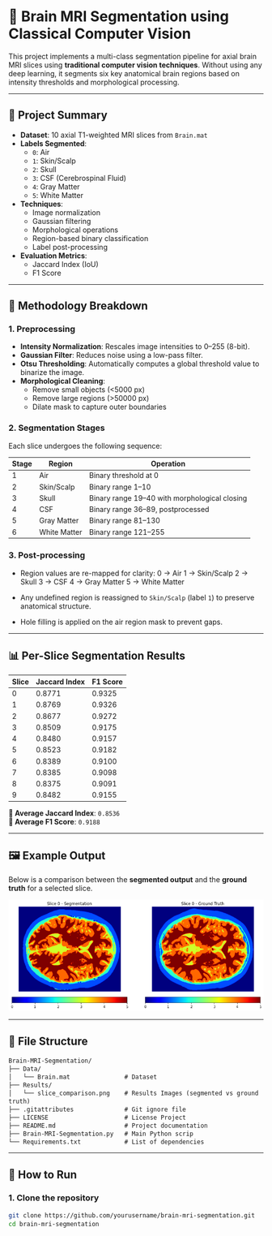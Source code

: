 # 🧠 Brain MRI Segmentation using Classical Computer Vision

This project implements a multi-class segmentation pipeline for axial brain MRI slices using **traditional computer vision techniques**. Without using any deep learning, it segments six key anatomical brain regions based on intensity thresholds and morphological processing.

---

## 📌 Project Summary

- **Dataset**: 10 axial T1-weighted MRI slices from `Brain.mat`
- **Labels Segmented**:
  - `0`: Air  
  - `1`: Skin/Scalp  
  - `2`: Skull  
  - `3`: CSF (Cerebrospinal Fluid)  
  - `4`: Gray Matter  
  - `5`: White Matter  
- **Techniques**:
  - Image normalization
  - Gaussian filtering
  - Morphological operations
  - Region-based binary classification
  - Label post-processing
- **Evaluation Metrics**:
  - Jaccard Index (IoU)
  - F1 Score

---

## 🧪 Methodology Breakdown

### 1. Preprocessing
- **Intensity Normalization**: Rescales image intensities to 0–255 (8-bit).
- **Gaussian Filter**: Reduces noise using a low-pass filter.
- **Otsu Thresholding**: Automatically computes a global threshold value to binarize the image.
- **Morphological Cleaning**:
  - Remove small objects (<5000 px)
  - Remove large regions (>50000 px)
  - Dilate mask to capture outer boundaries

### 2. Segmentation Stages
Each slice undergoes the following sequence:

| Stage | Region             | Operation |
|-------|--------------------|-----------|
| 1     | Air                | Binary threshold at 0 |
| 2     | Skin/Scalp         | Binary range 1–10 |
| 3     | Skull              | Binary range 19–40 with morphological closing |
| 4     | CSF                | Binary range 36–89, postprocessed |
| 5     | Gray Matter        | Binary range 81–130 |
| 6     | White Matter       | Binary range 121–255 |

### 3. Post-processing
- Region values are re-mapped for clarity:
0 → Air 1 → Skin/Scalp 2 → Skull 3 → CSF 4 → Gray Matter 5 → White Matter

- Any undefined region is reassigned to `Skin/Scalp` (label `1`) to preserve anatomical structure.
- Hole filling is applied on the air region mask to prevent gaps.

---

## 📊 Per-Slice Segmentation Results

| Slice | Jaccard Index | F1 Score |
|-------|---------------|----------|
| 0     | 0.8771        | 0.9325   |
| 1     | 0.8769        | 0.9326   |
| 2     | 0.8677        | 0.9272   |
| 3     | 0.8509        | 0.9175   |
| 4     | 0.8480        | 0.9157   |
| 5     | 0.8523        | 0.9182   |
| 6     | 0.8389        | 0.9100   |
| 7     | 0.8385        | 0.9098   |
| 8     | 0.8375        | 0.9091   |
| 9     | 0.8482        | 0.9155   |

**📌 Average Jaccard Index**: `0.8536`  
**📌 Average F1 Score**: `0.9188`

---

## 🖼️ Example Output


Below is a comparison between the **segmented output** and the **ground truth** for a selected slice.

![Segmentation vs Ground Truth](Results/slice_comparison_0.png)

---

## 📄 File Structure
```
Brain-MRI-Segmentation/
├── Data/
│   └── Brain.mat               # Dataset
├── Results/
│   └── slice_comparison.png    # Results Images (segmented vs ground truth)
├── .gitattributes              # Git ignore file
├── LICENSE                     # License Project
├── README.md                   # Project documentation
├── Brain-MRI-Segmentation.py   # Main Python scrip
└── Requirements.txt            # List of dependencies

```

---

## 🚀 How to Run

### 1. Clone the repository

```bash
git clone https://github.com/yourusername/brain-mri-segmentation.git
cd brain-mri-segmentation

